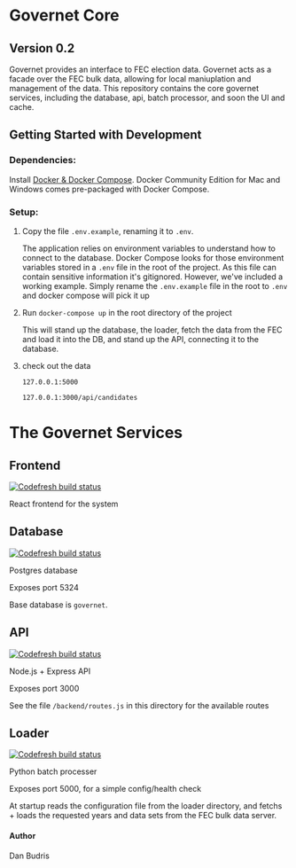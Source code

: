 # Governet Core
## Version 0.2
Governet provides an interface to FEC election data.
Governet acts as a facade over the FEC bulk data, allowing for local maniuplation and management of the data.
This repository contains the core governet services, including the database, api, batch processor, and soon the UI and cache.

## Getting Started with Development
### Dependencies: 
Install [Docker & Docker Compose](https://docs.docker.com/install/).  Docker Community Edition for Mac and Windows comes pre-packaged with Docker Compose. 

### Setup:
1. Copy the file `.env.example`, renaming it to `.env`.

   The application relies on environment variables to understand how to connect to the database. Docker Compose looks for those environment variables stored in a `.env` file in the root of the project.  As this file can contain sensitive information it's gitignored.  However, we've included a working example.  Simply rename the `.env.example` file in the root to `.env` and docker compose will pick it up

2. Run `docker-compose up` in the root directory of the project

   This will stand up the database, the loader, fetch the data from the FEC and load it into the DB, and stand up the API, connecting it to the database.  

3. check out the data

   `127.0.0.1:5000`

   `127.0.0.1:3000/api/candidates`

# The Governet Services
## Frontend
[![Codefresh build status]( https://g.codefresh.io/api/badges/pipeline/danbudris/governet%2FgovernetCore%2FgovernetCoreFrontend?type=cf-1)]( https://g.codefresh.io/public/accounts/danbudris/pipelines/governet/governetCore/governetCoreFrontend)

React frontend for the system

## Database
[![Codefresh build status]( https://g.codefresh.io/api/badges/pipeline/danbudris/governet%2FgovernetCore%2FgovernetCoreDatabase?type=cf-1)]( https://g.codefresh.io/public/accounts/danbudris/pipelines/governet/governetCore/governetCoreDatabase)

Postgres database

Exposes port 5324

Base database is `governet`.

## API
[![Codefresh build status]( https://g.codefresh.io/api/badges/pipeline/danbudris/governet%2FgovernetCore%2FgovernetCoreBackend?type=cf-1)]( https://g.codefresh.io/public/accounts/danbudris/pipelines/governet/governetCore/governetCoreBackend)

Node.js + Express API

Exposes port 3000

See the file `/backend/routes.js` in this directory for the available routes

## Loader
[![Codefresh build status]( https://g.codefresh.io/api/badges/pipeline/danbudris/governet%2FgovernetCore%2FgovernetCoreLoader?type=cf-1)]( https://g.codefresh.io/public/accounts/danbudris/pipelines/governet/governetCore/governetCoreLoader)

Python batch processer

Exposes port 5000, for a simple config/health check

At startup reads the configuration file from the loader directory, and fetchs + loads the requested years and data sets from the FEC bulk data server. 

#### Author
Dan Budris
